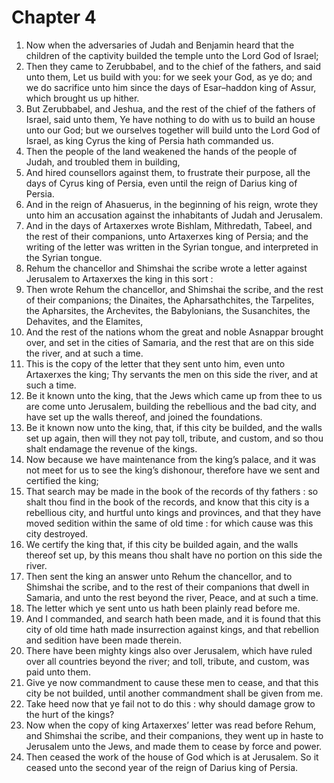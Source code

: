# Chapter 4

1. Now when the adversaries of Judah and Benjamin heard that the children of the captivity builded the temple unto the Lord God of Israel;
2. Then they came to Zerubbabel, and to the chief of the fathers, and said unto them, Let us build with you: for we seek your God, as ye do; and we do sacrifice unto him since the days of Esar–haddon king of Assur, which brought us up hither.
3. But Zerubbabel, and Jeshua, and the rest of the chief of the fathers of Israel, said unto them, Ye have nothing to do with us to build an house unto our God; but we ourselves together will build unto the Lord God of Israel, as king Cyrus the king of Persia hath commanded us.
4. Then the people of the land weakened the hands of the people of Judah, and troubled them in building,
5. And hired counsellors against them, to frustrate their purpose, all the days of Cyrus king of Persia, even until the reign of Darius king of Persia.
6. And in the reign of Ahasuerus, in the beginning of his reign, wrote they unto him an accusation against the inhabitants of Judah and Jerusalem.
7. And in the days of Artaxerxes wrote Bishlam, Mithredath, Tabeel, and the rest of their companions, unto Artaxerxes king of Persia; and the writing of the letter was written in the Syrian tongue, and interpreted in the Syrian tongue.
8. Rehum the chancellor and Shimshai the scribe wrote a letter against Jerusalem to Artaxerxes the king in this sort :
9. Then wrote Rehum the chancellor, and Shimshai the scribe, and the rest of their companions; the Dinaites, the Apharsathchites, the Tarpelites, the Apharsites, the Archevites, the Babylonians, the Susanchites, the Dehavites, and the Elamites,
10. And the rest of the nations whom the great and noble Asnappar brought over, and set in the cities of Samaria, and the rest that are on this side the river, and at such a time.
11. This is the copy of the letter that they sent unto him, even unto Artaxerxes the king; Thy servants the men on this side the river, and at such a time.
12. Be it known unto the king, that the Jews which came up from thee to us are come unto Jerusalem, building the rebellious and the bad city, and have set up the walls thereof, and joined the foundations.
13. Be it known now unto the king, that, if this city be builded, and the walls set up again, then will they not pay toll, tribute, and custom, and so thou shalt endamage the revenue of the kings.
14. Now because we have maintenance from the king’s palace, and it was not meet for us to see the king’s dishonour, therefore have we sent and certified the king;
15. That search may be made in the book of the records of thy fathers : so shalt thou find in the book of the records, and know that this city is a rebellious city, and hurtful unto kings and provinces, and that they have moved sedition within the same of old time : for which cause was this city destroyed.
16. We certify the king that, if this city be builded again, and the walls thereof set up, by this means thou shalt have no portion on this side the river.
17. Then sent the king an answer unto Rehum the chancellor, and to Shimshai the scribe, and to the rest of their companions that dwell in Samaria, and unto the rest beyond the river, Peace, and at such a time.
18. The letter which ye sent unto us hath been plainly read before me.
19. And I commanded, and search hath been made, and it is found that this city of old time hath made insurrection against kings, and that rebellion and sedition have been made therein.
20. There have been mighty kings also over Jerusalem, which have ruled over all countries beyond the river; and toll, tribute, and custom, was paid unto them.
21. Give ye now commandment to cause these men to cease, and that this city be not builded, until another commandment shall be given from me.
22. Take heed now that ye fail not to do this : why should damage grow to the hurt of the kings?
23. Now when the copy of king Artaxerxes’ letter was read before Rehum, and Shimshai the scribe, and their companions, they went up in haste to Jerusalem unto the Jews, and made them to cease by force and power.
24. Then ceased the work of the house of God which is at Jerusalem. So it ceased unto the second year of the reign of Darius king of Persia.

